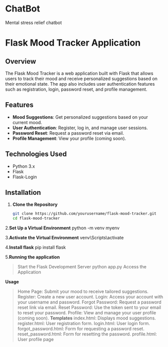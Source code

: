 # ChatBot
Mental stress relief chatbot
# Flask Mood Tracker Application

## Overview

The Flask Mood Tracker is a web application built with Flask that allows users to track their mood and receive personalized suggestions based on their emotional state. The app also includes user authentication features such as registration, login, password reset, and profile management.

## Features

- **Mood Suggestions**: Get personalized suggestions based on your current mood.
- **User Authentication**: Register, log in, and manage user sessions.
- **Password Reset**: Request a password reset via email.
- **Profile Management**: View your profile (coming soon).

## Technologies Used

- Python 3.x
- Flask
- Flask-Login

## Installation

1. **Clone the Repository**

   ```bash
   git clone https://github.com/yourusername/flask-mood-tracker.git
   cd flask-mood-tracker
2.**Set Up a Virtual Environment**
  python -m venv myenv
  
3.**Activate the Virtual Environment**
  venv\Scripts\activate
  
4.**Install flask**
  pip install flask
  
5.**Running the application**
  >Start the Flask Development Server
    python app.py
  >Access the Application

**Usage**
>Home Page: Submit your mood to receive tailored suggestions.
>Register: Create a new user account.
>Login: Access your account with your username and password.
>Forgot Password: Request a password reset link via email.
>Reset Password: Use the token sent to your email to reset your password.
>Profile: View and manage your user profile (coming soon).
**Templates**
>index.html: Displays mood suggestions.
>register.html: User registration form.
>login.html: User login form.
>forgot_password.html: Form for requesting a password reset.
>reset_password.html: Form for resetting the password.
>profile.html: User profile page

